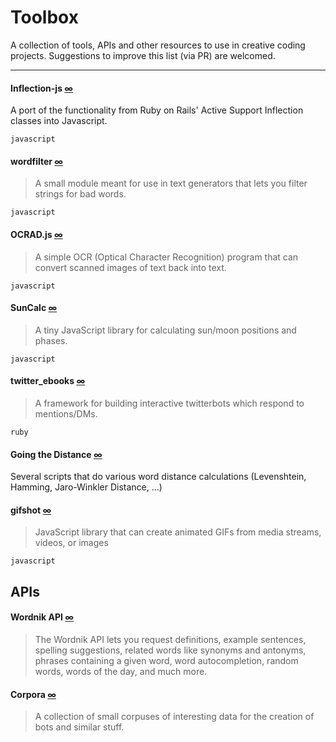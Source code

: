 Toolbox
=====

A collection of tools, APIs and other resources to use in creative coding projects. Suggestions to improve this list (via PR) are welcomed. 

---

#### Inflection-js [∞](https://github.com/sonnym/inflection-js)  

A port of the functionality from Ruby on Rails' Active Support Inflection classes into Javascript.

``javascript``

#### wordfilter [∞](https://github.com/dariusk/wordfilter)

> A small module meant for use in text generators that lets you filter strings for bad words.

``javascript``

#### OCRAD.js [∞](http://antimatter15.com/ocrad.js/demo.html)

> A simple OCR (Optical Character Recognition) program that can convert scanned images of text back into text. 

``javascript``

#### SunCalc [∞](https://github.com/mourner/suncalc)

> A tiny JavaScript library for calculating sun/moon positions and phases.

``javascript``

#### twitter_ebooks [∞](https://github.com/mispy/twitter_ebooks)

> A framework for building interactive twitterbots which respond to mentions/DMs. 

``ruby``

#### Going the Distance [∞](https://github.com/schneems/going_the_distance)

Several scripts that do various word distance calculations (Levenshtein, Hamming, Jaro-Winkler Distance, …)

#### gifshot [∞](https://github.com/yahoo/gifshot)

> JavaScript library that can create animated GIFs from media streams, videos, or images

``javascript``

## APIs

#### Wordnik API [∞](http://api.wordnik.com)

> The Wordnik API lets you request definitions, example sentences, spelling suggestions, related words like synonyms and antonyms, phrases containing a given word, word autocompletion, random words, words of the day, and much more.

#### Corpora [∞](https://github.com/dariusk/corpora)

> A collection of small corpuses of interesting data for the creation of bots and similar stuff.
